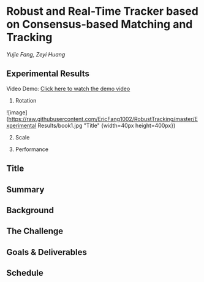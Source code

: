# **Robust and Real-Time Tracker based on Consensus-based Matching and Tracking**

*Yujie Fang, Zeyi Huang*

## **Experimental Results**
Video Demo: [Click here to watch the demo video](https://youtu.be/qR5i5zhDpw8)

1. Rotation

![image](https://raw.githubusercontent.com/EricFang1002/RobustTracking/master/Experimental Results/book1.jpg "Title" {width=40px height=400px})

2. Scale

3. Performance

## **Title**

## **Summary**

## **Background**

## **The Challenge**

## **Goals & Deliverables**

## **Schedule**

